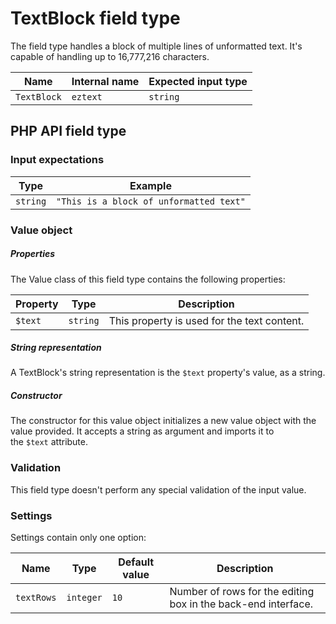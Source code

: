 # TextBlock field type

The field type handles a block of multiple lines of unformatted text. It's capable of handling up to 16,777,216 characters.

| Name        | Internal name | Expected input type |
|-------------|---------------|---------------------|
| `TextBlock` | `eztext`      | `string`            |

## PHP API field type

### Input expectations

|Type|Example|
|----|-------|
|`string`|`"This is a block of unformatted text"`|

### Value object

##### Properties

The Value class of this field type contains the following properties:

|Property|Type|Description|
|--------|----|-----------|
|`$text`|`string`|This property is used for the text content.|

##### String representation

A TextBlock's string representation is the `$text` property's value, as a string.

##### Constructor

The constructor for this value object initializes a new value object with the value provided.
It accepts a string as argument and imports it to the `$text` attribute.

### Validation

This field type doesn't perform any special validation of the input value.

### Settings

Settings contain only one option:

| Name       | Type      | Default value | Description|
|------------|-----------|---------------|------------|
| `textRows` | `integer` | `10`          | Number of rows for the editing box in the back-end interface. |
